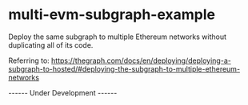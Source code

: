 # multi-evm-subgraph-example
Deploy the same subgraph to multiple Ethereum networks without duplicating all of its code. 

Referring to: https://thegraph.com/docs/en/deploying/deploying-a-subgraph-to-hosted/#deploying-the-subgraph-to-multiple-ethereum-networks


------  Under Development ------